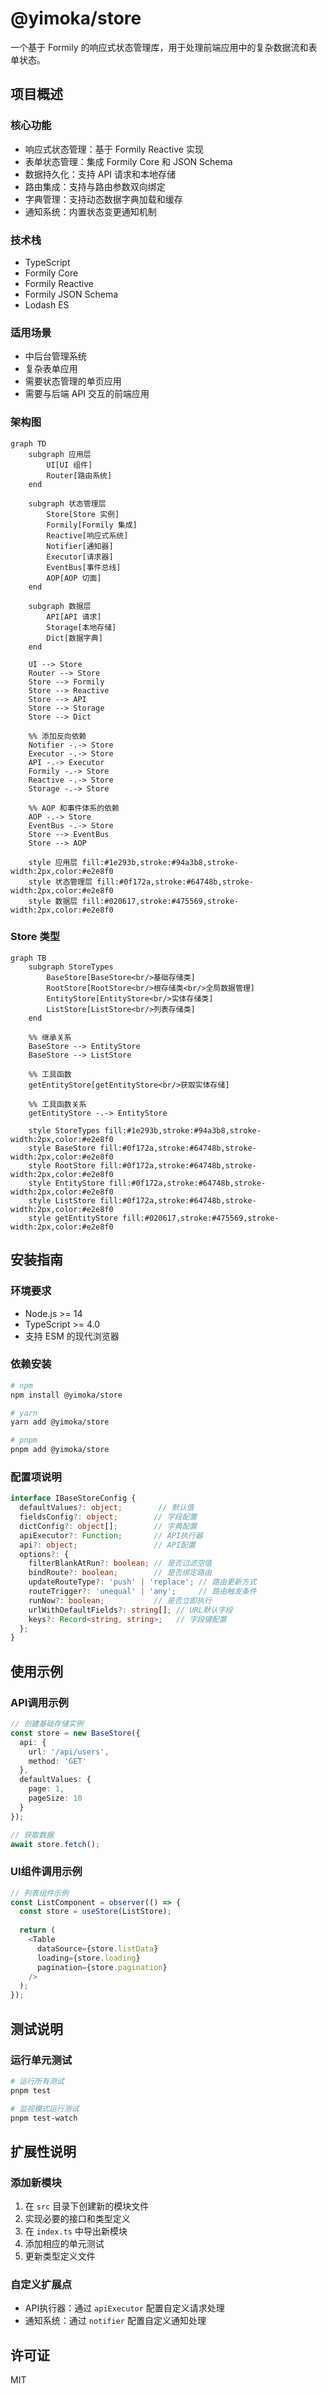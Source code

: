# @yimoka/store

一个基于 Formily 的响应式状态管理库，用于处理前端应用中的复杂数据流和表单状态。

## 项目概述

### 核心功能
- 响应式状态管理：基于 Formily Reactive 实现
- 表单状态管理：集成 Formily Core 和 JSON Schema
- 数据持久化：支持 API 请求和本地存储
- 路由集成：支持与路由参数双向绑定
- 字典管理：支持动态数据字典加载和缓存
- 通知系统：内置状态变更通知机制

### 技术栈
- TypeScript
- Formily Core
- Formily Reactive
- Formily JSON Schema
- Lodash ES

### 适用场景
- 中后台管理系统
- 复杂表单应用
- 需要状态管理的单页应用
- 需要与后端 API 交互的前端应用

### 架构图
```mermaid
graph TD
    subgraph 应用层
        UI[UI 组件]
        Router[路由系统]
    end

    subgraph 状态管理层
        Store[Store 实例]
        Formily[Formily 集成]
        Reactive[响应式系统]
        Notifier[通知器]
        Executor[请求器]
        EventBus[事件总线]
        AOP[AOP 切面]
    end

    subgraph 数据层
        API[API 请求]
        Storage[本地存储]
        Dict[数据字典]
    end

    UI --> Store
    Router --> Store
    Store --> Formily
    Store --> Reactive
    Store --> API
    Store --> Storage
    Store --> Dict
    
    %% 添加反向依赖
    Notifier -.-> Store
    Executor -.-> Store
    API -.-> Executor
    Formily -.-> Store
    Reactive -.-> Store
    Storage -.-> Store

    %% AOP 和事件体系的依赖
    AOP -.-> Store
    EventBus -.-> Store
    Store --> EventBus
    Store --> AOP

    style 应用层 fill:#1e293b,stroke:#94a3b8,stroke-width:2px,color:#e2e8f0
    style 状态管理层 fill:#0f172a,stroke:#64748b,stroke-width:2px,color:#e2e8f0
    style 数据层 fill:#020617,stroke:#475569,stroke-width:2px,color:#e2e8f0
```

### Store 类型
```mermaid
graph TB
    subgraph StoreTypes
        BaseStore[BaseStore<br/>基础存储类]
        RootStore[RootStore<br/>根存储类<br/>全局数据管理]
        EntityStore[EntityStore<br/>实体存储类]
        ListStore[ListStore<br/>列表存储类]
    end

    %% 继承关系
    BaseStore --> EntityStore
    BaseStore --> ListStore

    %% 工具函数
    getEntityStore[getEntityStore<br/>获取实体存储]

    %% 工具函数关系
    getEntityStore -.-> EntityStore

    style StoreTypes fill:#1e293b,stroke:#94a3b8,stroke-width:2px,color:#e2e8f0
    style BaseStore fill:#0f172a,stroke:#64748b,stroke-width:2px,color:#e2e8f0
    style RootStore fill:#0f172a,stroke:#64748b,stroke-width:2px,color:#e2e8f0
    style EntityStore fill:#0f172a,stroke:#64748b,stroke-width:2px,color:#e2e8f0
    style ListStore fill:#0f172a,stroke:#64748b,stroke-width:2px,color:#e2e8f0
    style getEntityStore fill:#020617,stroke:#475569,stroke-width:2px,color:#e2e8f0
```

## 安装指南

### 环境要求
- Node.js >= 14
- TypeScript >= 4.0
- 支持 ESM 的现代浏览器

### 依赖安装
```bash
# npm
npm install @yimoka/store

# yarn
yarn add @yimoka/store

# pnpm
pnpm add @yimoka/store
```

### 配置项说明
```typescript
interface IBaseStoreConfig {
  defaultValues?: object;        // 默认值
  fieldsConfig?: object;        // 字段配置
  dictConfig?: object[];        // 字典配置
  apiExecutor?: Function;       // API执行器
  api?: object;                 // API配置
  options?: {
    filterBlankAtRun?: boolean; // 是否过滤空值
    bindRoute?: boolean;        // 是否绑定路由
    updateRouteType?: 'push' | 'replace'; // 路由更新方式
    routeTrigger?: 'unequal' | 'any';     // 路由触发条件
    runNow?: boolean;           // 是否立即执行
    urlWithDefaultFields?: string[]; // URL默认字段
    keys?: Record<string, string>;   // 字段键配置
  };
}
```

## 使用示例

### API调用示例
```typescript
// 创建基础存储实例
const store = new BaseStore({
  api: {
    url: '/api/users',
    method: 'GET'
  },
  defaultValues: {
    page: 1,
    pageSize: 10
  }
});

// 获取数据
await store.fetch();
```

### UI组件调用示例
```typescript
// 列表组件示例
const ListComponent = observer(() => {
  const store = useStore(ListStore);
  
  return (
    <Table
      dataSource={store.listData}
      loading={store.loading}
      pagination={store.pagination}
    />
  );
});
```

## 测试说明

### 运行单元测试
```bash
# 运行所有测试
pnpm test

# 监视模式运行测试
pnpm test-watch
```

## 扩展性说明

### 添加新模块
1. 在 `src` 目录下创建新的模块文件
2. 实现必要的接口和类型定义
3. 在 `index.ts` 中导出新模块
4. 添加相应的单元测试
5. 更新类型定义文件

### 自定义扩展点
- API执行器：通过 `apiExecutor` 配置自定义请求处理
- 通知系统：通过 `notifier` 配置自定义通知处理

## 许可证

MIT

